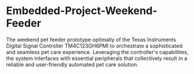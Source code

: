 # Embedded-Project-Weekend-Feeder
The weekend pet feeder prototype optimally of the Texas Instruments Digital Signal Controller TM4C123GH6PMI to orchestrate a sophisticated and seamless pet care experience. Leveraging the controller's capabilities, the system interfaces with essential peripherals that collectively result in a reliable and user-friendly automated pet care solution.
